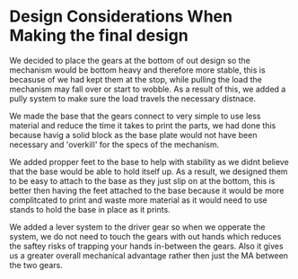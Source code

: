 # Design Considerations When Making the final design

We decided to place the gears at the bottom of out design so the mechanism would be bottom heavy and therefore more stable, this is becasuse of we had kept them at the stop, while pulling the load the mechanism may fall over or start to wobble. As a result of this, we added a pully system to make sure the load travels the necessary distnace.

We made the base that the gears connect to very simple to use less material and reduce the time it takes to print the parts, we had done this because havig a solid block as the base plate would not have been necessary and 'overkill' for the specs of the mechanism.

We added propper feet to the base to help with stability as we didnt believe that the base would be able to hold itself up. As a result, we designed them to be easy to attach to the base as they just slip on at the bottom, this is better then having the feet attached to the base because it would be more complitcated to print and waste more material as it would need to use stands to hold the base in place as it prints.

We added a lever system to the driver gear so when we opperate the system, we do not need to touch the gears with out hands which reduces the saftey risks of trapping your hands in-between the gears. Also it gives us a greater overall mechanical advantage rather then just the MA between the two gears.

